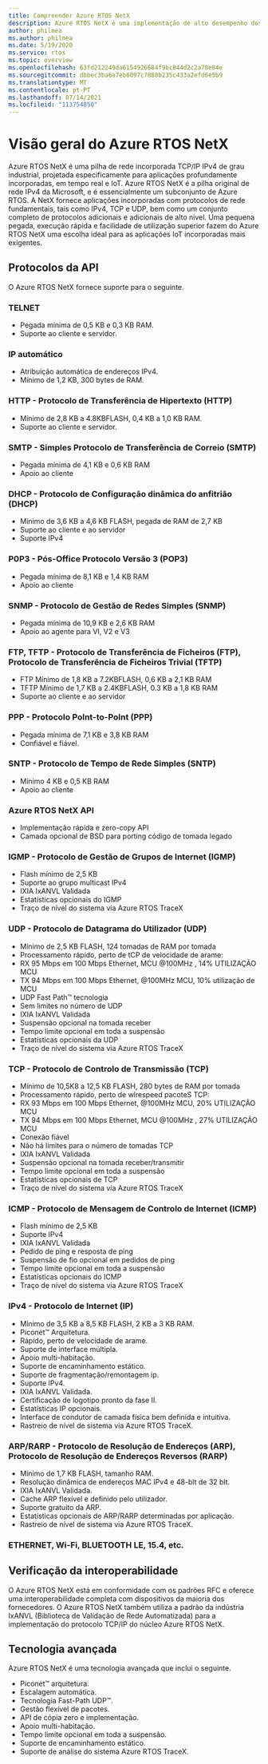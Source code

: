 ```yaml
---
title: Compreender Azure RTOS NetX
description: Azure RTOS NetX é uma implementação de alto desempenho dos padrões de protocolo TCP/IP, totalmente integrado com Azure RTOS ThreadX e disponível para todos os processadores suportados.
author: philmea
ms.author: philmea
ms.date: 5/19/2020
ms.service: rtos
ms.topic: overview
ms.openlocfilehash: 63fd212249da6154926684f9bc844d2c2a78e84e
ms.sourcegitcommit: dbbec3ba6a7eb6097c7888b235c433a2efd6e5b9
ms.translationtype: MT
ms.contentlocale: pt-PT
ms.lasthandoff: 07/14/2021
ms.locfileid: "113754850"
---
```

# <a name="overview-of-azure-rtos-netx"></a>Visão geral do Azure RTOS NetX

Azure RTOS NetX é uma pilha de rede incorporada TCP/IP IPv4 de grau industrial, projetada especificamente para aplicações profundamente incorporadas, em tempo real e IoT. Azure RTOS NetX é a pilha original de rede IPv4 da Microsoft, e é essencialmente um subconjunto de Azure RTOS. A NetX fornece aplicações incorporadas com protocolos de rede fundamentais, tais como IPv4, TCP e UDP, bem como um conjunto completo de protocolos adicionais e adicionais de alto nível. Uma pequena pegada, execução rápida e facilidade de utilização superior fazem do Azure RTOS NetX uma escolha ideal para as aplicações IoT incorporadas mais exigentes.

## <a name="api-protocols"></a>Protocolos da API
O Azure RTOS NetX fornece suporte para o seguinte.

### <a name="telnet"></a>TELNET

* Pegada mínima de 0,5 KB e 0,3 KB RAM.
* Suporte ao cliente e servidor.

### <a name="auto-ip"></a>IP automático

* Atribuição automática de endereços IPv4.
* Mínimo de 1,2 KB, 300 bytes de RAM.

### <a name="http---hypertext-transfer-protocolhttp"></a>HTTP - Protocolo de Transferência de Hipertexto (HTTP)

* Mínimo de 2,8 KB a 4.8KBFLASH, 0,4 KB a 1,0 KB RAM.
* Suporte ao cliente e servidor.

### <a name="smtp---simple-mail-transfer-protocol-smtp"></a>SMTP - Simples Protocolo de Transferência de Correio (SMTP)

* Pegada mínima de 4,1 KB e 0,6 KB RAM
* Apoio ao cliente

### <a name="dhcp---dynamic-host-configuration-protocol-dhcp"></a>DHCP - Protocolo de Configuração dinâmica do anfitrião (DHCP)

* Mínimo de 3,6 KB a 4,6 KB FLASH, pegada de RAM de 2,7 KB
* Suporte ao cliente e ao servidor
* Suporte IPv4

### <a name="p0p3---post-office-protocol-version-3-pop3"></a>P0P3 - Pós-Office Protocolo Versão 3 (POP3)

* Pegada mínima de 8,1 KB e 1,4 KB RAM
* Apoio ao cliente

### <a name="snmp---simple-network-management-protocol-snmp"></a>SNMP - Protocolo de Gestão de Redes Simples (SNMP)

* Pegada mínima de 10,9 KB e 2,6 KB RAM
* Apoio ao agente para VI, V2 e V3

### <a name="ftp-tftp---file-transfer-protocol-ftp-trivial-file-transfer-protocol-tftp"></a>FTP, TFTP - Protocolo de Transferência de Ficheiros (FTP), Protocolo de Transferência de Ficheiros Trivial (TFTP)

* FTP Mínimo de 1,8 KB a 7.2KBFLASH, 0,6 KB a 2,1 KB RAM
* TFTP Mínimo de 1,7 KB a 2.4KBFLASH, 0.3 KB a 1,8 KB RAM
* Suporte ao cliente e ao servidor

### <a name="ppp---polnt-to-point-protocol-ppp"></a>PPP - Protocolo Polnt-to-PoInt (PPP)

* Pegada mínima de 7,1 KB e 3,8 KB RAM
* Confiável e fiável.

### <a name="sntp---simple-network-time-protocol-sntp"></a>SNTP - Protocolo de Tempo de Rede Simples (SNTP)

* Mínimo 4 KB e 0,5 KB RAM
* Apoio ao cliente

### <a name="azure-rtos-netx-api"></a>Azure RTOS NetX API

* Implementação rápida e zero-copy API
* Camada opcional de BSD para porting código de tomada legado

### <a name="igmp---internet-group-management-protocol-igmp"></a>IGMP - Protocolo de Gestão de Grupos de Internet (IGMP)

* Flash mínimo de 2,5 KB
* Suporte ao grupo multicast IPv4
* IXIA IxANVL Validada
* Estatísticas opcionais do IGMP
* Traço de nível do sistema via Azure RTOS TraceX

### <a name="udp---user-datagram-protocol-udp"></a>UDP - Protocolo de Datagrama do Utilizador (UDP)

* Mínimo de 2,5 KB FLASH, 124 tomadas de RAM por tomada
* Processamento rápido, perto de tCP de velocidade de arame:
* RX 95 Mbps em 100 Mbps Ethernet, MCU @100MHz , 14% UTILIZAÇÃO MCU
* TX 94 Mbps em 100 Mbps Ethernet, @100MHz MCU, 10% utilização de MCU
* UDP Fast Path™ tecnologia
* Sem limites no número de UDP
* IXIA IxANVL Validada
* Suspensão opcional na tomada receber
* Tempo limite opcional em toda a suspensão
* Estatísticas opcionais da UDP
* Traço de nível do sistema via Azure RTOS TraceX

### <a name="tcp---transmission-control-protocol-tcp"></a>TCP - Protocolo de Controlo de Transmissão (TCP)

* Mínimo de 10,5K8 a 12,5 KB FLASH, 280 bytes de RAM por tomada
* Processamento rápido, perto de wlrespeed pacoteS TCP:
* RX 93 Mbps em 100 Mbps Ethernet, @100MHz MCU, 20% UTILIZAÇÃO MCU
* TX 94 Mbps em 100 Mbps Ethernet, MCU @100MHz , 27% UTILIZAÇÃO MCU
* Conexão fiável
* Não há limites para o número de tomadas TCP
* IXIA IxANVL Validada
* Suspensão opcional na tomada receber/transmitir
* Tempo limite opcional em toda a suspensão
* Estatísticas opcionais de TCP
* Traço de nível do sistema via Azure RTOS TraceX

### <a name="icmp---internet-control-message-protocol-icmp"></a>ICMP - Protocolo de Mensagem de Controlo de Internet (ICMP)

* Flash mínimo de 2,5 KB
* Suporte IPv4
* IXIA IxANVL Validada
* Pedido de ping e resposta de ping
* Suspensão de fio opcional em pedidos de ping
* Tempo limite opcional em toda a suspensão
* Estatísticas opcionais do ICMP
* Traço de nível do sistema via Azure RTOS TraceX

### <a name="ipv4---internet-protocol-ip"></a>IPv4 - Protocolo de Internet (IP)

* Mínimo de 3,5 KB a 8,5 KB FLASH, 2 KB a 3 KB RAM.
* Piconet™ Arquitetura.
* Rápido, perto de velocidade de arame.
* Suporte de interface múltipla.
* Apoio multi-habitação.
* Suporte de encaminhamento estático.
* Suporte de fragmentação/remontagem ip.
* Suporte IPv4.
* IXIA IxANVL Validada.
* Certificação de logotipo pronto da fase II.
* Estatísticas IP opcionais.
* Interface de condutor de camada física bem definida e intuitiva.
* Rastreio de nível de sistema via Azure RTOS TraceX.

### <a name="arprarp---address-resolution-protocol-arp-reverse-address-resolution-protocol-rarp"></a>ARP/RARP - Protocolo de Resolução de Endereços (ARP), Protocolo de Resolução de Endereços Reversos (RARP)

* Mínimo de 1,7 KB FLASH, tamanho RAM.
* Resolução dinâmica de endereços MAC IPv4 e 48-blt de 32 blt.
* IXIA IxANVL Validada.
* Cache ARP flexível e definido pelo utilizador.
* Suporte gratuito da ARP.
* Estatísticas opcionais de ARP/RARP determinadas por aplicação.
* Rastreio de nível de sistema via Azure RTOS TraceX.

### <a name="ethernet-wifi-bluetooth-le-154-etc"></a>ETHERNET, Wi-Fi, BLUETOOTH LE, 15.4, etc.

## <a name="interoperability-verification"></a>Verificação da interoperabilidade

O Azure RTOS NetX está em conformidade com os padrões RFC e oferece uma interoperabilidade completa com dispositivos da maioria dos fornecedores. O Azure RTOS NetX também utiliza a padrão da indústria IxANVL (Biblioteca de Validação de Rede Automatizada) para a implementação do protocolo TCP/IP do núcleo Azure RTOS NetX.

## <a name="advanced-technology"></a>Tecnologia avançada

Azure RTOS NetX é uma tecnologia avançada que inclui o seguinte.
* Piconet™ arquitetura.
* Escalagem automática.
* Tecnologia Fast-Path UDP™.
* Gestão flexível de pacotes.
* API de cópia zero e implementação.
* Apoio multi-habitação.
* Tempo limite opcional em toda a suspensão.
* Suporte de encaminhamento estático.
* Suporte de análise do sistema Azure RTOS TraceX.
